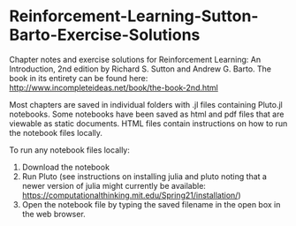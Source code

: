 # Reinforcement-Learning-Sutton-Barto-Exercise-Solutions
Chapter notes and exercise solutions for Reinforcement Learning: An Introduction, 2nd edition
by Richard S. Sutton and Andrew G. Barto.  The book in its entirety can be found here: http://www.incompleteideas.net/book/the-book-2nd.html

Most chapters are saved in individual folders with .jl files containing Pluto.jl notebooks.  Some notebooks have been saved as html and pdf files that are viewable as static documents.  HTML files contain instructions on how to run the notebook files locally.

To run any notebook files locally:

1. Download the notebook
2. Run Pluto (see instructions on installing julia and pluto noting that a newer version of julia might currently be available: https://computationalthinking.mit.edu/Spring21/installation/)
3. Open the notebook file by typing the saved filename in the open box in the web browser.
